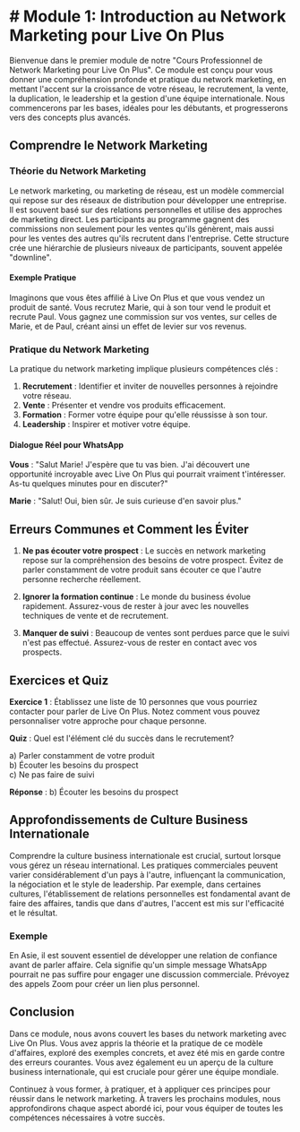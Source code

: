 # # Module 1: Introduction au Network Marketing pour Live On Plus

Bienvenue dans le premier module de notre "Cours Professionnel de Network Marketing pour Live On Plus". Ce module est conçu pour vous donner une compréhension profonde et pratique du network marketing, en mettant l'accent sur la croissance de votre réseau, le recrutement, la vente, la duplication, le leadership et la gestion d'une équipe internationale. Nous commencerons par les bases, idéales pour les débutants, et progresserons vers des concepts plus avancés.

## Comprendre le Network Marketing

### Théorie du Network Marketing

Le network marketing, ou marketing de réseau, est un modèle commercial qui repose sur des réseaux de distribution pour développer une entreprise. Il est souvent basé sur des relations personnelles et utilise des approches de marketing direct. Les participants au programme gagnent des commissions non seulement pour les ventes qu'ils génèrent, mais aussi pour les ventes des autres qu'ils recrutent dans l'entreprise. Cette structure crée une hiérarchie de plusieurs niveaux de participants, souvent appelée "downline".

#### Exemple Pratique

Imaginons que vous êtes affilié à Live On Plus et que vous vendez un produit de santé. Vous recrutez Marie, qui à son tour vend le produit et recrute Paul. Vous gagnez une commission sur vos ventes, sur celles de Marie, et de Paul, créant ainsi un effet de levier sur vos revenus.

### Pratique du Network Marketing

La pratique du network marketing implique plusieurs compétences clés :

1. **Recrutement** : Identifier et inviter de nouvelles personnes à rejoindre votre réseau.
2. **Vente** : Présenter et vendre vos produits efficacement.
3. **Formation** : Former votre équipe pour qu'elle réussisse à son tour.
4. **Leadership** : Inspirer et motiver votre équipe.

#### Dialogue Réel pour WhatsApp

**Vous** : "Salut Marie! J'espère que tu vas bien. J'ai découvert une opportunité incroyable avec Live On Plus qui pourrait vraiment t'intéresser. As-tu quelques minutes pour en discuter?"

**Marie** : "Salut! Oui, bien sûr. Je suis curieuse d'en savoir plus."

## Erreurs Communes et Comment les Éviter

1. **Ne pas écouter votre prospect** : Le succès en network marketing repose sur la compréhension des besoins de votre prospect. Évitez de parler constamment de votre produit sans écouter ce que l'autre personne recherche réellement.

2. **Ignorer la formation continue** : Le monde du business évolue rapidement. Assurez-vous de rester à jour avec les nouvelles techniques de vente et de recrutement.

3. **Manquer de suivi** : Beaucoup de ventes sont perdues parce que le suivi n'est pas effectué. Assurez-vous de rester en contact avec vos prospects.

## Exercices et Quiz

**Exercice 1** : Établissez une liste de 10 personnes que vous pourriez contacter pour parler de Live On Plus. Notez comment vous pouvez personnaliser votre approche pour chaque personne.

**Quiz** : Quel est l'élément clé du succès dans le recrutement?

a) Parler constamment de votre produit  
b) Écouter les besoins du prospect  
c) Ne pas faire de suivi

**Réponse** : b) Écouter les besoins du prospect

## Approfondissements de Culture Business Internationale

Comprendre la culture business internationale est crucial, surtout lorsque vous gérez un réseau international. Les pratiques commerciales peuvent varier considérablement d'un pays à l'autre, influençant la communication, la négociation et le style de leadership. Par exemple, dans certaines cultures, l'établissement de relations personnelles est fondamental avant de faire des affaires, tandis que dans d'autres, l'accent est mis sur l'efficacité et le résultat.

### Exemple

En Asie, il est souvent essentiel de développer une relation de confiance avant de parler affaire. Cela signifie qu'un simple message WhatsApp pourrait ne pas suffire pour engager une discussion commerciale. Prévoyez des appels Zoom pour créer un lien plus personnel.

## Conclusion

Dans ce module, nous avons couvert les bases du network marketing avec Live On Plus. Vous avez appris la théorie et la pratique de ce modèle d'affaires, exploré des exemples concrets, et avez été mis en garde contre des erreurs courantes. Vous avez également eu un aperçu de la culture business internationale, qui est cruciale pour gérer une équipe mondiale.

Continuez à vous former, à pratiquer, et à appliquer ces principes pour réussir dans le network marketing. À travers les prochains modules, nous approfondirons chaque aspect abordé ici, pour vous équiper de toutes les compétences nécessaires à votre succès.